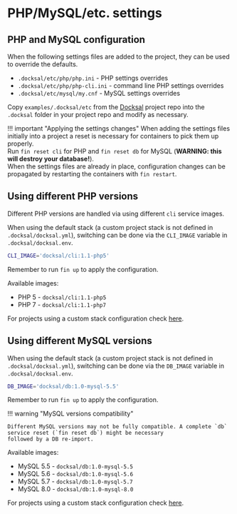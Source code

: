 # PHP/MySQL/etc. settings

<a name="configuration"></a>
## PHP and MySQL configuration

When the following settings files are added to the project, they can be used to override the defaults.

- `.docksal/etc/php/php.ini` - PHP settings overrides
- `.docksal/etc/php/php-cli.ini` - command line PHP settings overrides
- `.docksal/etc/mysql/my.cnf` - MySQL settings overrides

Copy `examples/.docksal/etc` from the [Docksal](https://github.com/docksal/docksal) project repo into the `.docksal` 
folder in your project repo and modify as necessary.

!!! important "Applying the settings changes"
    When adding the settings files initially into a project a reset is necessary for containers to pick them up properly.  
    Run `fin reset cli` for PHP and `fin reset db` for MySQL (**WARNING: this will destroy your database!**).  
    When the settings files are already in place, configuration changes can be propagated by restarting the containers 
    with `fin restart`.

<a name="php-versions"></a>
## Using different PHP versions

Different PHP versions are handled via using different `cli` service images.  

When using the default stack (a custom project stack is not defined in `.docksal/docksal.yml`), switching can be done 
via the `CLI_IMAGE` variable in `.docksal/docksal.env`.

```bash
CLI_IMAGE='docksal/cli:1.1-php5'
```

Remember to run `fin up` to apply the configuration.

Available images:

- PHP 5 - `docksal/cli:1.1-php5`
- PHP 7 - `docksal/cli:1.1-php7`

For projects using a custom stack configuration check [here](../advanced/stack-config.md#php-version).

<a name="mysql-versions"></a>
## Using different MySQL versions

When using the default stack (a custom project stack is not defined in `.docksal/docksal.yml`), switching can be done 
via the `DB_IMAGE` variable in `.docksal/docksal.env`.

```bash
DB_IMAGE='docksal/db:1.0-mysql-5.5'
```

Remember to run `fin up` to apply the configuration.

!!! warning "MySQL versions compatibility"

    Different MySQL versions may not be fully compatible. A complete `db` service reset (`fin reset db`) might be necessary 
    followed by a DB re-import.

Available images:

- MySQL 5.5 - `docksal/db:1.0-mysql-5.5`
- MySQL 5.6 - `docksal/db:1.0-mysql-5.6`
- MySQL 5.7 - `docksal/db:1.0-mysql-5.7`
- MySQL 8.0 - `docksal/db:1.0-mysql-8.0`

For projects using a custom stack configuration check [here](../advanced/stack-config.md#mysql-version).
